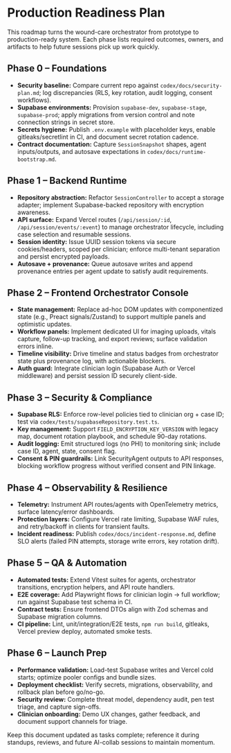 # Production Readiness Plan

This roadmap turns the wound-care orchestrator from prototype to production-ready system. Each phase lists required outcomes, owners, and artifacts to help future sessions pick up work quickly.

## Phase 0 – Foundations

- **Security baseline:** Compare current repo against `codex/docs/security-plan.md`; log discrepancies (RLS, key rotation, audit logging, consent workflows).
- **Supabase environments:** Provision `supabase-dev`, `supabase-stage`, `supabase-prod`; apply migrations from version control and note connection strings in secret store.
- **Secrets hygiene:** Publish `.env.example` with placeholder keys, enable gitleaks/secretlint in CI, and document secret rotation cadence.
- **Contract documentation:** Capture `SessionSnapshot` shapes, agent inputs/outputs, and autosave expectations in `codex/docs/runtime-bootstrap.md`.

## Phase 1 – Backend Runtime

- **Repository abstraction:** Refactor `SessionController` to accept a storage adapter; implement Supabase-backed repository with encryption awareness.
- **API surface:** Expand Vercel routes (`/api/session/:id`, `/api/session/events/:event`) to manage orchestrator lifecycle, including case selection and resumable sessions.
- **Session identity:** Issue UUID session tokens via secure cookies/headers, scoped per clinician; enforce multi-tenant separation and persist encrypted payloads.
- **Autosave + provenance:** Queue autosave writes and append provenance entries per agent update to satisfy audit requirements.

## Phase 2 – Frontend Orchestrator Console

- **State management:** Replace ad-hoc DOM updates with componentized state (e.g., Preact signals/Zustand) to support multiple panels and optimistic updates.
- **Workflow panels:** Implement dedicated UI for imaging uploads, vitals capture, follow-up tracking, and export reviews; surface validation errors inline.
- **Timeline visibility:** Drive timeline and status badges from orchestrator state plus provenance log, with actionable blockers.
- **Auth guard:** Integrate clinician login (Supabase Auth or Vercel middleware) and persist session ID securely client-side.

## Phase 3 – Security & Compliance

- **Supabase RLS:** Enforce row-level policies tied to clinician org + case ID; test via `codex/tests/supabaseRepository.test.ts`.
- **Key management:** Support `FIELD_ENCRYPTION_KEY_VERSION` with legacy map, document rotation playbook, and schedule 90-day rotations.
- **Audit logging:** Emit structured logs (no PHI) to monitoring sink; include case ID, agent, state, consent flag.
- **Consent & PIN guardrails:** Link SecurityAgent outputs to API responses, blocking workflow progress without verified consent and PIN linkage.

## Phase 4 – Observability & Resilience

- **Telemetry:** Instrument API routes/agents with OpenTelemetry metrics, surface latency/error dashboards.
- **Protection layers:** Configure Vercel rate limiting, Supabase WAF rules, and retry/backoff in clients for transient faults.
- **Incident readiness:** Publish `codex/docs/incident-response.md`, define SLO alerts (failed PIN attempts, storage write errors, key rotation drift).

## Phase 5 – QA & Automation

- **Automated tests:** Extend Vitest suites for agents, orchestrator transitions, encryption helpers, and API route handlers.
- **E2E coverage:** Add Playwright flows for clinician login → full workflow; run against Supabase test schema in CI.
- **Contract tests:** Ensure frontend DTOs align with Zod schemas and Supabase migration columns.
- **CI pipeline:** Lint, unit/integration/E2E tests, `npm run build`, gitleaks, Vercel preview deploy, automated smoke tests.

## Phase 6 – Launch Prep

- **Performance validation:** Load-test Supabase writes and Vercel cold starts; optimize pooler configs and bundle sizes.
- **Deployment checklist:** Verify secrets, migrations, observability, and rollback plan before go/no-go.
- **Security review:** Complete threat model, dependency audit, pen test triage, and capture sign-offs.
- **Clinician onboarding:** Demo UX changes, gather feedback, and document support channels for triage.

Keep this document updated as tasks complete; reference it during standups, reviews, and future AI-collab sessions to maintain momentum.
